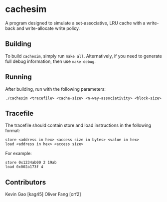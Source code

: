cachesim
========

A program designed to simulate a set-associative, LRU cache with a write-back and write-allocate write policy.

Building
--------

To build `cachesim`, simply run `make all`. Alternatively, if you need to generate full debug information, then use `make debug`.

Running
-------

After building, run with the following parameters:

```shell
./cachesim <tracefile> <cache-size> <n-way-associativity> <block-size>
```

Tracefile
---------

The tracefile should contain store and load instructions in the following format:

```
store <address in hex> <access size in bytes> <value in hex>
load <address in hex> <access size>
```

For example:

```
store 0x1234ab00 2 19ab
load 0x002a173f 4
```

Contributors
------------
Kevin Gao [kag45]
Oliver Fang [orf2]
